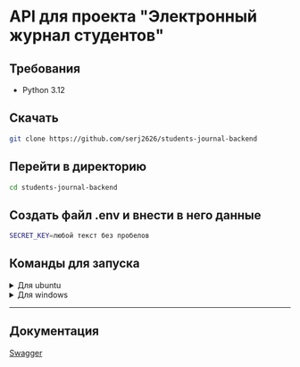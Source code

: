# API для проекта "Электронный журнал студентов"

## Требования

- Python 3.12

## Скачать

```bash
git clone https://github.com/serj2626/students-journal-backend
```

## Перейти в директорию

```bash
cd students-journal-backend
```

## Создать файл .env и внести в него данные 

```bash
SECRET_KEY=любой текст без пробелов
```

## Команды для запуска 

<details>

  <summary>Для ubuntu</summary>

    python3.12 -m venv venv
    source venv/bin/activate
    pip install -r requirements.txt
    python manage.py makemigrations
    python manage.py migrate
    python manage.py runserver

</details>

<details>

  <summary>Для windows</summary>

    python -m venv venv
    venv\Scripts\activate
    pip install -r requirements.txt
    python manage.py makemigrations
    python manage.py migrate
    python manage.py runserver

</details>

---


## Документация

[Swagger](http://127.0.0.1:8000/api/schema/swagger/)
